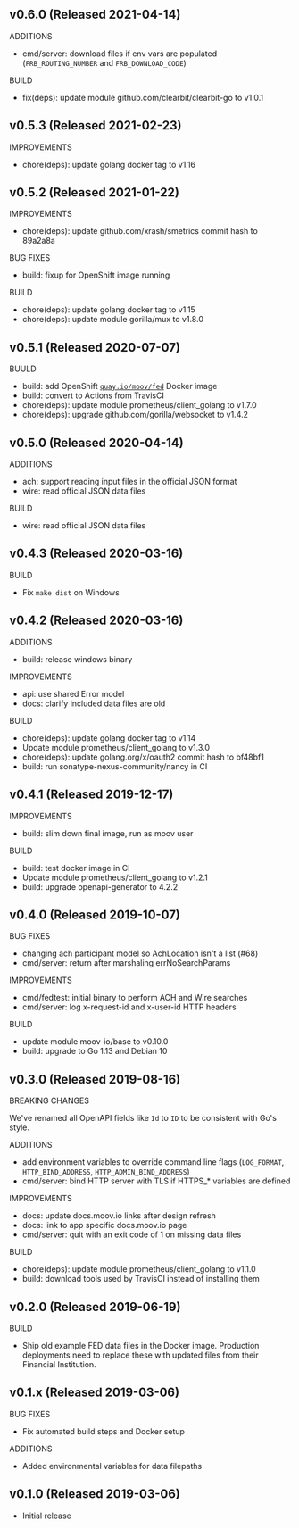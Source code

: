 ## v0.6.0 (Released 2021-04-14)

ADDITIONS

- cmd/server: download files if env vars are populated (`FRB_ROUTING_NUMBER` and `FRB_DOWNLOAD_CODE`)

BUILD

- fix(deps): update module github.com/clearbit/clearbit-go to v1.0.1

## v0.5.3 (Released 2021-02-23)

IMPROVEMENTS

- chore(deps): update golang docker tag to v1.16

## v0.5.2 (Released 2021-01-22)

IMPROVEMENTS

- chore(deps): update github.com/xrash/smetrics commit hash to 89a2a8a

BUG FIXES

- build: fixup for OpenShift image running

BUILD

- chore(deps): update golang docker tag to v1.15
- chore(deps): update module gorilla/mux to v1.8.0

## v0.5.1 (Released 2020-07-07)

BUULD

- build: add OpenShift [`quay.io/moov/fed`](https://quay.io/repository/moov/fed) Docker image
- build: convert to Actions from TravisCI
- chore(deps): update module prometheus/client_golang to v1.7.0
- chore(deps): upgrade github.com/gorilla/websocket to v1.4.2

## v0.5.0 (Released 2020-04-14)

ADDITIONS

- ach: support reading input files in the official JSON format
- wire: read official JSON data files

BUILD

- wire: read official JSON data files

## v0.4.3 (Released 2020-03-16)

BUILD

- Fix `make dist` on Windows

## v0.4.2 (Released 2020-03-16)

ADDITIONS

- build: release windows binary

IMPROVEMENTS

- api: use shared Error model
- docs: clarify included data files are old

BUILD

- chore(deps): update golang docker tag to v1.14
- Update module prometheus/client_golang to v1.3.0
- chore(deps): update golang.org/x/oauth2 commit hash to bf48bf1
- build: run sonatype-nexus-community/nancy in CI

## v0.4.1 (Released 2019-12-17)

IMPROVEMENTS

- build: slim down final image, run as moov user

BUILD

- build: test docker image in CI
- Update module prometheus/client_golang to v1.2.1
- build: upgrade openapi-generator to 4.2.2

## v0.4.0 (Released 2019-10-07)

BUG FIXES

- changing ach participant model so AchLocation isn't a list (#68)
- cmd/server: return after marshaling errNoSearchParams

IMPROVEMENTS

- cmd/fedtest: initial binary to perform ACH and Wire searches
- cmd/server: log x-request-id and x-user-id HTTP headers

BUILD

- update module moov-io/base to v0.10.0
- build: upgrade to Go 1.13 and Debian 10

## v0.3.0 (Released 2019-08-16)

BREAKING CHANGES

We've renamed all OpenAPI fields like `Id` to `ID` to be consistent with Go's style.

ADDITIONS

- add environment variables to override command line flags (`LOG_FORMAT`, `HTTP_BIND_ADDRESS`, `HTTP_ADMIN_BIND_ADDRESS`)
- cmd/server: bind HTTP server with TLS if HTTPS_* variables are defined

IMPROVEMENTS

- docs: update docs.moov.io links after design refresh
- docs: link to app specific docs.moov.io page
- cmd/server: quit with an exit code of 1 on missing data files

BUILD

- chore(deps): update module prometheus/client_golang to v1.1.0
- build: download tools used by TravisCI instead of installing them

## v0.2.0 (Released 2019-06-19)

BUILD

- Ship old example FED data files in the Docker image. Production deployments need to replace these with updated files from their Financial Institution.

## v0.1.x (Released 2019-03-06)

BUG FIXES

- Fix automated build steps and Docker setup

ADDITIONS

- Added environmental variables for data filepaths

## v0.1.0 (Released 2019-03-06)

- Initial release
